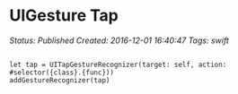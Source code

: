 # UIGesture Tap

_Status: Published_
_Created: 2016-12-01 16:40:47_
_Tags: swift_

<code>
let tap = UITapGestureRecognizer(target: self, action: #selector({class}.{func}))
addGestureRecognizer(tap)
</code>